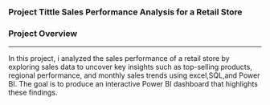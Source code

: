 
### Project Tittle  Sales Performance Analysis for a Retail Store

### Project Overview
---
In this project, i analyzed the sales performance of a retail store by exploring sales data to uncover key insights such as top-selling products, regional
performance, and monthly sales trends using excel,SQL,and Power BI. The goal is to produce an interactive Power BI
dashboard that highlights these findings.

